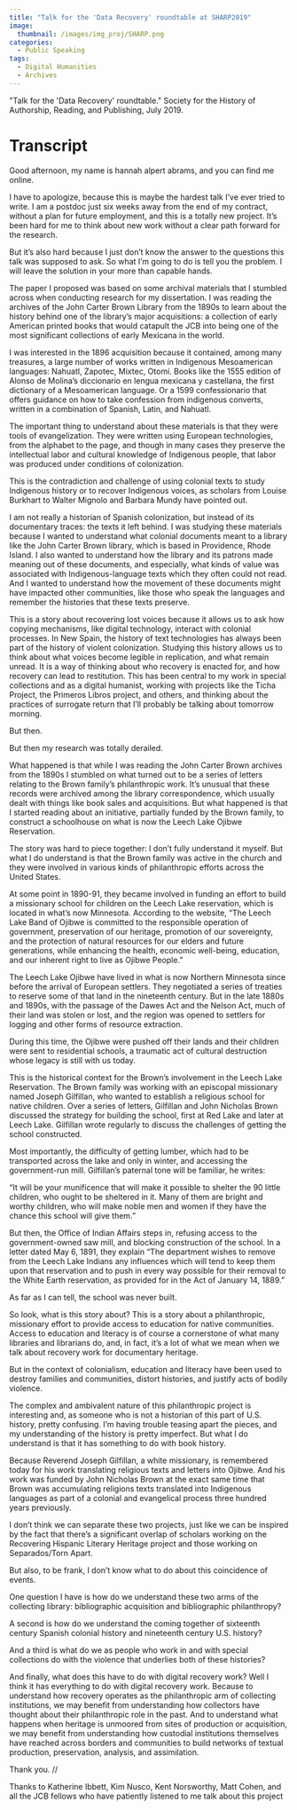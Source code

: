 ```yaml
---
title: "Talk for the 'Data Recovery' roundtable at SHARP2019"
image: 
  thumbnail: /images/img_proj/SHARP.png
categories:
  - Public Speaking
tags:
  - Digital Humanities
  - Archives
---
```


"Talk for the 'Data Recovery' roundtable." Society for the History of Authorship, Reading, and Publishing, July 2019. 

# Transcript

Good afternoon, my name is hannah alpert abrams, and you can find me online.

I have to apologize, because this is maybe the hardest talk I’ve ever tried to write. I am a postdoc just six weeks away from the end of my contract, without a plan for future employment, and this is a totally new project. It’s been hard for me to think about new work without a clear
path forward for the research. 

But it’s also hard because I just don’t know the answer to the questions this talk was supposed to ask. So what I’m going to do is tell you the problem. I will leave the solution in your more than capable hands.

The paper I proposed was based on some archival materials that I stumbled across when conducting research for my dissertation. I was reading the archives of the John Carter Brown Library from the 1890s to learn about the history behind one of the library’s major acquisitions: a collection of early American printed books that would catapult the JCB into being one of the most significant collections of early Mexicana in the world.

I was interested in the 1896 acquisition because it contained, among many treasures, a large number of works written in Indigenous Mesoamerican languages: Nahuatl, Zapotec, Mixtec, Otomí. Books like the 1555 edition of Alonso de Molina’s diccionario en lengua mexicana y castellana, the first dictionary of a Mesoamerican language. Or a 1599 confessionario that offers guidance on how to take confession from indigenous converts, written in a combination of Spanish, Latin, and Nahuatl.

The important thing to understand about these materials is that they were tools of evangelization. They were written using European technologies, from the alphabet to the page, and though in many cases they preserve the intellectual labor and cultural knowledge of Indigenous people, that labor was produced under conditions of colonization. 

This is the contradiction and challenge of using colonial texts to study Indigenous history or to recover Indigenous voices, as scholars from Louise Burkhart to Walter Mignolo and Barbara Mundy have pointed out.

I am not really a historian of Spanish colonization, but instead of its documentary traces: the texts it left behind. I was studying these materials because I wanted to understand what colonial documents meant to a library like the John Carter Brown library, which is based in Providence, Rhode Island. I also wanted to understand how the library and its patrons made meaning out of these documents, and especially, what kinds of value was associated with Indigenous-language texts which they often could not read. And I wanted to understand how the movement of these documents might have impacted other communities, like those who speak the languages and remember the histories that these texts preserve.

This is a story about recovering lost voices because it allows us to ask how copying mechanisms, like digital technology, interact with colonial processes. In New Spain, the history of text technologies has always been part of the history of violent colonization. Studying this history allows us to think about what voices become legible in replication, and what remain unread. It is a way of thinking about who recovery is enacted for, and how recovery can lead to restitution. This has been central to my work in special collections and as a digital humanist, working with projects like the Ticha Project, the Primeros Libros project, and others, and thinking about the practices of surrogate return that I’ll probably be talking about tomorrow morning.

But then.

But then my research was totally derailed.

What happened is that while I was reading the John Carter Brown archives from the 1890s I stumbled on what turned out to be a series of letters relating to the Brown family’s philanthropic work. It’s unusual that these records were archived among the library correspondence, which usually dealt with things like book sales and acquisitions.
But what happened is that I started reading about an initiative, partially funded by the Brown family, to construct a schoolhouse on what is now the Leech Lake Ojibwe Reservation. 

The story was hard to piece together: I don’t fully understand it myself. But what I do understand is that the Brown family was active in the church and they were involved in various kinds of philanthropic efforts across the United States.

At some point in 1890-91, they became involved in funding an effort to build a missionary school for children on the Leech Lake reservation, which is located in what’s now Minnesota. According to the website, “The Leech Lake Band of Ojibwe is committed to the responsible operation of government, preservation of our heritage, promotion of our sovereignty, and the protection of natural resources for our elders and future generations, while enhancing the health, economic well-being, education, and our inherent right to live as Ojibwe People.”

The Leech Lake Ojibwe have lived in what is now Northern Minnesota since before the arrival of European settlers. They negotiated a series of treaties to reserve some of that land in the nineteenth century. But in the late 1880s and 1890s, with the passage of the Dawes Act and the Nelson Act, much of their land was stolen or lost, and the region was opened to settlers for logging and other forms of resource extraction. 

During this time, the Ojibwe were pushed off their lands and their children were sent to residential schools, a traumatic act of cultural destruction whose legacy is still with us today.

This is the historical context for the Brown’s involvement in the Leech Lake Reservation. The Brown family was working with an episcopal missionary named Joseph Gilfillan, who wanted to establish a religious school for native children. Over a series of letters, Gilfillan and John Nicholas Brown discussed the strategy for building the school, first at Red Lake and later at Leech Lake. Gilfillan wrote regularly to discuss the challenges of getting the school constructed.

Most importantly, the difficulty of getting lumber, which had to be transported across the lake and only in winter, and accessing the government-run mill. Gilfillan’s paternal tone will be familiar, he writes:

“It will be your munificence that will make it possible to shelter the 90 little children, who ought to be sheltered in it. Many of them are bright and worthy children, who will make noble men and women if they have the chance this school will give them.”

But then, the Office of Indian Affairs steps in, refusing access to the government-owned saw mill, and blocking construction of the school. In a letter dated May 6, 1891, they explain “The department wishes to remove from the Leech Lake Indians any influences which will tend to keep them upon that reservation and to push in every way possible for their removal to the White Earth reservation, as provided for in the Act of January 14, 1889.”

As far as I can tell, the school was never built.

So look, what is this story about? This is a story about a philanthropic, missionary effort to provide access to education for native communities. Access to education and literacy is of course a cornerstone of what many libraries and librarians do, and, in fact, it’s a lot of what we mean when we talk about recovery work for documentary heritage.

But in the context of colonialism, education and literacy have been used to destroy families and communities, distort histories, and justify acts of bodily violence.

The complex and ambivalent nature of this philanthropic project is interesting and, as someone who is not a historian of this part of U.S. history, pretty confusing. I’m having trouble teasing apart the pieces, and my understanding of the history is pretty imperfect. But what I do understand is that it has something to do with book history. 

Because Reverend Joseph Gilfillan, a white missionary, is remembered today for his work translating religious texts and letters into Ojibwe. And his work was funded by John Nicholas Brown at the exact same time that Brown was accumulating religions texts translated into Indigenous languages as part of a colonial and evangelical process three hundred years previously. 

I don’t think we can separate these two projects, just like we can be inspired by the fact that there’s a significant overlap of scholars working on the Recovering Hispanic Literary Heritage project and those working on Separados/Torn Apart.

But also, to be frank, I don’t know what to do about this coincidence of events.

One question I have is how do we understand these two arms of the collecting library: bibliographic acquisition and bibliographic philanthropy?

A second is how do we understand the coming together of sixteenth century Spanish colonial history and nineteenth century U.S. history?

And a third is what do we as people who work in and with special collections do with the violence that underlies both of these histories?

And finally, what does this have to do with digital recovery work? Well I think it has everything to do with digital recovery work. Because to understand how recovery operates as the philanthropic arm of collecting institutions, we may benefit from understanding how collectors have thought about their philanthropic role in the past. And to understand what happens when heritage is unmoored from sites of production or acquisition, we may benefit from understanding how custodial institutions themselves have reached across borders and communities to build networks of textual production, preservation, analysis, and assimilation.

Thank you.
//

Thanks to Katherine Ibbett, Kim Nusco, Kent Norsworthy, Matt Cohen, and all the JCB fellows who have patiently listened to me talk about this project